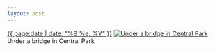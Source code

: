 ```yaml
---
layout: post
---
```


<p>
  <time><a href="/553">{{ page.date | date: "%B %e, %Y" }}</a></time>
  <a href="/553"><img src="{{ site.assets_url }}/553-640.jpg" srcset="{{ site.assets_url }}/553-320.jpg 320w, {{ site.assets_url }}/553-640.jpg 640w, {{ site.assets_url }}/553-960.jpg 960w, {{ site.assets_url }}/553-1280.jpg 1280w" sizes="(min-width: 700px) 50vw, calc(100vw - 2rem)" alt="Under a bridge in Central Park" /></a>
  <span>Under a bridge in Central Park</span>
</p>
